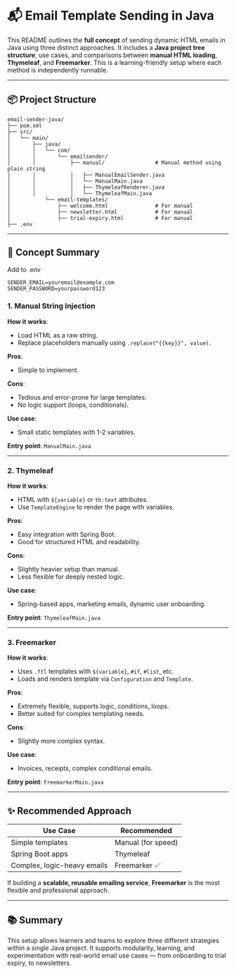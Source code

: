 # 📬 Email Template Sending in Java

This README outlines the **full concept** of sending dynamic HTML emails in Java using three distinct approaches. It includes a **Java project tree structure**, use cases, and comparisons between **manual HTML loading**, **Thymeleaf**, and **Freemarker**. This is a learning-friendly setup where each method is independently runnable.

---

## 📦 Project Structure

```
email-sender-java/
├── pom.xml
├── src/
│   └── main/
│       ├── java/
│       │   └── com/
│       │       └── emailsender/
│       │           ├── manual/                # Manual method using plain string
│       │           │   ├── ManualEmailSender.java
│       │           │   └── ManualMain.java
│       │           │   ├── ThymeleafRenderer.java
│       │           │   └── ThymeleafMain.java
│           └── email-templates/
│               ├── welcome.html               # For manual
│               ├── newsletter.html            # For manual
│               ├── trial-expiry.html          # For manual
├── .env

```

---

## 🧠 Concept Summary

Add to .env
```env
SENDER_EMAIL=youremail@example.com
SENDER_PASSWORD=yourpassword123
```

### 1. Manual String Injection

**How it works**:

* Load HTML as a raw string.
* Replace placeholders manually using `.replace("{{key}}", value)`.

**Pros**:

* Simple to implement.

**Cons**:

* Tedious and error-prone for large templates.
* No logic support (loops, conditionals).

**Use case**:

* Small static templates with 1-2 variables.

**Entry point**: `ManualMain.java`

---

### 2. Thymeleaf

**How it works**:

* HTML with `${variable}` or `th:text` attributes.
* Use `TemplateEngine` to render the page with variables.

**Pros**:

* Easy integration with Spring Boot.
* Good for structured HTML and readability.

**Cons**:

* Slightly heavier setup than manual.
* Less flexible for deeply nested logic.

**Use case**:

* Spring-based apps, marketing emails, dynamic user onboarding.

**Entry point**: `ThymeleafMain.java`

---

### 3. Freemarker

**How it works**:

* Uses `.ftl` templates with `${variable}`, `#if`, `#list`, etc.
* Loads and renders template via `Configuration` and `Template`.

**Pros**:

* Extremely flexible, supports logic, conditions, loops.
* Better suited for complex templating needs.

**Cons**:

* Slightly more complex syntax.

**Use case**:

* Invoices, receipts, complex conditional emails.

**Entry point**: `FreemarkerMain.java`

---

## ✨ Recommended Approach

| Use Case                    | Recommended        |
| --------------------------- | ------------------ |
| Simple templates            | Manual (for speed) |
| Spring Boot apps            | Thymeleaf          |
| Complex, logic-heavy emails | Freemarker ✅       |

If building a **scalable, reusable emailing service**, **Freemarker** is the most flexible and professional approach.

---



## 📚 Summary

This setup allows learners and teams to explore three different strategies within a single Java project. It supports modularity, learning, and experimentation with real-world email use cases — from onboarding to trial expiry, to newsletters.

